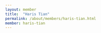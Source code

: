 ```yaml
---
layout: member
title:  "Haris Tian"
permalink: /about/members/haris-tian.html
member: haris-tian
---
```

